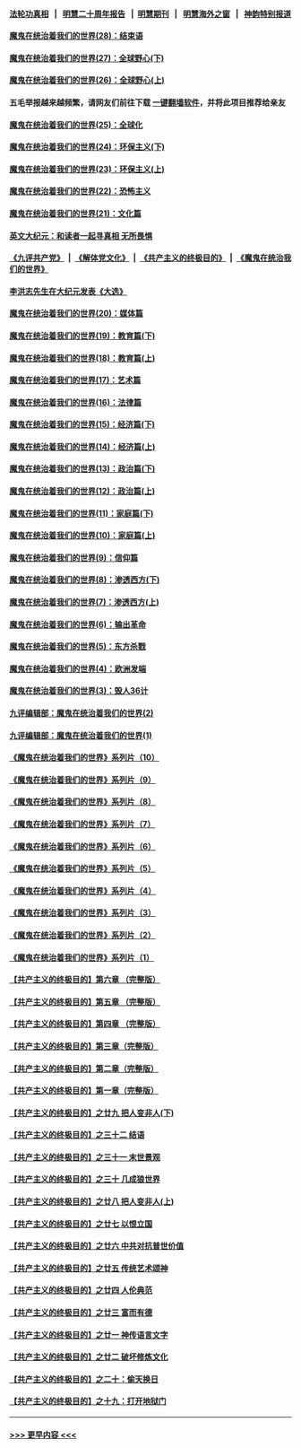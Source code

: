 #### [法轮功真相](https://github.com/gfw-breaker/truth/blob/master/README.md?t=0) &nbsp;&nbsp;|&nbsp;&nbsp; [明慧二十周年报告](https://github.com/gfw-breaker/mh-reports/blob/master/README.md?t=0) &nbsp;&nbsp;|&nbsp;&nbsp;[明慧期刊](https://github.com/gfw-breaker/mh-qikan) &nbsp;&nbsp;|&nbsp;&nbsp; [明慧海外之窗](https://github.com/gfw-breaker/mh-news/blob/master/README.md?t=0) &nbsp;&nbsp;|&nbsp;&nbsp; [神韵特别报道](https://github.com/gfw-breaker/mh-news/blob/master/shenyun.md?t=0)
#### [魔鬼在统治着我们的世界(28)：结束语](../pages/nsc422/n10936246.md?t=07091651) 
#### [魔鬼在统治着我们的世界(27)：全球野心(下)](../pages/nsc422/n10928319.md?t=07091651) 
#### [魔鬼在统治着我们的世界(26)：全球野心(上)](../pages/nsc422/n10900318.md?t=07091651) 
#### 五毛举报越来越频繁，请网友们前往下载 [一键翻墙软件](https://github.com/gfw-breaker/ssr-accounts)，并将此项目推荐给亲友
#### [魔鬼在统治着我们的世界(25)：全球化](../pages/nsc422/n10788205.md?t=07091651) 
#### [魔鬼在统治着我们的世界(24)：环保主义(下)](../pages/nsc422/n10695307.md?t=07091651) 
#### [魔鬼在统治着我们的世界(23)：环保主义(上)](../pages/nsc422/n10688613.md?t=07091651) 
#### [魔鬼在统治着我们的世界(22)：恐怖主义](../pages/nsc422/n10614727.md?t=07091651) 
#### [魔鬼在统治着我们的世界(21)：文化篇](../pages/nsc422/n10597706.md?t=07091651) 
#### [英文大纪元：和读者一起寻真相 无所畏惧](../pages/nsc422/n12542027.md?t=07091651) 
#### [《九评共产党》](https://github.com/begood0513/9ping.md/blob/master/README.md) &nbsp;|&nbsp; [《解体党文化》](../../../../jtdwh.md/blob/master/README.md)  &nbsp;|&nbsp; [《共产主义的终极目的》](../../../../gczydzjmd.md/blob/master/README.md) &nbsp;|&nbsp; [《魔鬼在统治我们的世界》](../../../../mgztzwmdsj.md/blob/master/README.md) 
#### [李洪志先生在大纪元发表《大选》](../pages/nsc422/n12534746.md?t=07091651) 
#### [魔鬼在统治着我们的世界(20)：媒体篇](../pages/nsc422/n10586579.md?t=07091651) 
#### [魔鬼在统治着我们的世界(19)：教育篇(下)](../pages/nsc422/n10564808.md?t=07091651) 
#### [魔鬼在统治着我们的世界(18)：教育篇(上)](../pages/nsc422/n10526970.md?t=07091651) 
#### [魔鬼在统治着我们的世界(17)：艺术篇](../pages/nsc422/n10499093.md?t=07091651) 
#### [魔鬼在统治着我们的世界(16)：法律篇](../pages/nsc422/n10485969.md?t=07091651) 
#### [魔鬼在统治着我们的世界(15)：经济篇(下)](../pages/nsc422/n10469975.md?t=07091651) 
#### [魔鬼在统治着我们的世界(14)：经济篇(上)](../pages/nsc422/n10457370.md?t=07091651) 
#### [魔鬼在统治着我们的世界(13)：政治篇(下)](../pages/nsc422/n10448270.md?t=07091651) 
#### [魔鬼在统治着我们的世界(12)：政治篇(上)](../pages/nsc422/n10444576.md?t=07091651) 
#### [魔鬼在统治着我们的世界(11)：家庭篇(下)](../pages/nsc422/n10440961.md?t=07091651) 
#### [魔鬼在统治着我们的世界(10)：家庭篇(上)](../pages/nsc422/n10435448.md?t=07091651) 
#### [魔鬼在统治着我们的世界(9)：信仰篇](../pages/nsc422/n10432159.md?t=07091651) 
#### [魔鬼在统治着我们的世界(8)：渗透西方(下)](../pages/nsc422/n10429603.md?t=07091651) 
#### [魔鬼在统治着我们的世界(7)：渗透西方(上)](../pages/nsc422/n10426013.md?t=07091651) 
#### [魔鬼在统治着我们的世界(6)：输出革命](../pages/nsc422/n10421536.md?t=07091651) 
#### [魔鬼在统治着我们的世界(5)：东方杀戮](../pages/nsc422/n10417707.md?t=07091651) 
#### [魔鬼在统治着我们的世界(4)：欧洲发端](../pages/nsc422/n10414890.md?t=07091651) 
#### [魔鬼在统治着我们的世界(3)：毁人36计](../pages/nsc422/n10411583.md?t=07091651) 
#### [九评编辑部：魔鬼在统治着我们的世界(2)](../pages/nsc422/n10410036.md?t=07091651) 
#### [九评编辑部：魔鬼在统治着我们的世界(1)](../pages/nsc422/n10406825.md?t=07091651) 
#### [《魔鬼在统治着我们的世界》系列片（10）](../pages/nsc422/n12292670.md?t=07091651) 
#### [《魔鬼在统治着我们的世界》系列片（9）](../pages/nsc422/n12290859.md?t=07091651) 
#### [《魔鬼在统治着我们的世界》系列片（8）](../pages/nsc422/n12287445.md?t=07091651) 
#### [《魔鬼在统治着我们的世界》系列片（7）](../pages/nsc422/n12283425.md?t=07091651) 
#### [《魔鬼在统治着我们的世界》系列片（6）](../pages/nsc422/n12282314.md?t=07091651) 
#### [《魔鬼在统治着我们的世界》系列片（5）](../pages/nsc422/n12281419.md?t=07091651) 
#### [《魔鬼在统治着我们的世界》系列片（4）](../pages/nsc422/n12274024.md?t=07091651) 
#### [《魔鬼在统治着我们的世界》系列片（3）](../pages/nsc422/n12271322.md?t=07091651) 
#### [《魔鬼在统治着我们的世界》系列片（2）](../pages/nsc422/n12269049.md?t=07091651) 
#### [《魔鬼在统治着我们的世界》系列片（1）](../pages/nsc422/n12267575.md?t=07091651) 
#### [【共产主义的终极目的】第六章 （完整版）](../pages/nsc422/n11428913.md?t=07091651) 
#### [【共产主义的终极目的】第五章 （完整版）](../pages/nsc422/n11428912.md?t=07091651) 
#### [【共产主义的终极目的】第四章 （完整版）](../pages/nsc422/n11428907.md?t=07091651) 
#### [【共产主义的终极目的】第三章（完整版）](../pages/nsc422/n11428848.md?t=07091651) 
#### [【共产主义的终极目的】第二章（完整版）](../pages/nsc422/n11428831.md?t=07091651) 
#### [【共产主义的终极目的】第一章（完整版）](../pages/nsc422/n11417651.md?t=07091651) 
#### [【共产主义的终极目的】之廿九 把人变非人(下)](../pages/nsc422/n11344140.md?t=07091651) 
#### [【共产主义的终极目的】之三十二 结语](../pages/nsc422/n11360535.md?t=07091651) 
#### [【共产主义的终极目的】之三十一 末世景观](../pages/nsc422/n11351129.md?t=07091651) 
#### [【共产主义的终极目的】之三十 几成狼世界](../pages/nsc422/n11348280.md?t=07091651) 
#### [【共产主义的终极目的】之廿八 把人变非人(上)](../pages/nsc422/n11340492.md?t=07091651) 
#### [【共产主义的终极目的】之廿七 以恨立国](../pages/nsc422/n11336944.md?t=07091651) 
#### [【共产主义的终极目的】之廿六 中共对抗普世价值](../pages/nsc422/n11324785.md?t=07091651) 
#### [【共产主义的终极目的】之廿五 传统艺术颂神](../pages/nsc422/n11296396.md?t=07091651) 
#### [【共产主义的终极目的】之廿四 人伦典范](../pages/nsc422/n11296397.md?t=07091651) 
#### [【共产主义的终极目的】之廿三 富而有德](../pages/nsc422/n11283598.md?t=07091651) 
#### [【共产主义的终极目的】之廿一 神传语言文字](../pages/nsc422/n11263265.md?t=07091651) 
#### [【共产主义的终极目的】之廿二 破坏修炼文化](../pages/nsc422/n11245728.md?t=07091651) 
#### [【共产主义的终极目的】之二十：偷天换日](../pages/nsc422/n11238846.md?t=07091651) 
#### [【共产主义的终极目的】之十九：打开地狱门](../pages/nsc422/n11206376.md?t=07091651) 

----
#### [ >>> 更早内容 <<< ](../indexes/nsc422-earlier.md)
